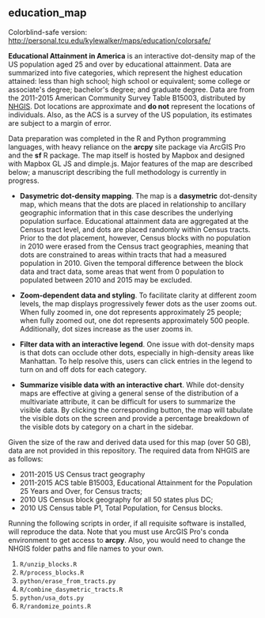 ## education_map

Colorblind-safe version: http://personal.tcu.edu/kylewalker/maps/education/colorsafe/

__Educational Attainment in America__ is an interactive dot-density map of the US population aged 25 and over by educational attainment.  Data are summarized into five categories, which represent the highest education attained: less than high school; high school or equivalent; some college or associate's degree; bachelor's degree; and graduate degree.  Data are from the 2011-2015 American Community Survey Table B15003, distributed by [NHGIS](http://www.nhgis.org).  Dot locations are approximate and __do not__ represent the locations of individuals.  Also, as the ACS is a survey of the US population, its estimates are subject to a margin of error.  

Data preparation was completed in the R and Python programming languages, with heavy reliance on the __arcpy__ site package via ArcGIS Pro and the __sf__ R package.  The map itself is hosted by Mapbox and designed with Mapbox GL JS and dimple.js.  Major features of the map are described below; a manuscript describing the full methodology is currently in progress.    

* __Dasymetric dot-density mapping__.  The map is a __dasymetric__ dot-density map, which means that the dots are placed in relationship to ancillary geographic information that in this case describes the underlying population surface.  Educational attainment data are aggregated at the Census tract level, and dots are placed randomly within Census tracts.  Prior to the dot placement, however, Census blocks with no population in 2010 were erased from the Census tract geographies, meaning that dots are constrained to areas within tracts that had a measured population in 2010.  Given the temporal difference between the block data and tract data, some areas that went from 0 population to populated between 2010 and 2015 may be excluded.    

* __Zoom-dependent data and styling__.  To facilitate clarity at different zoom levels, the map displays progressively fewer dots as the user zooms out.  When fully zoomed in, one dot represents approximately 25 people; when fully zoomed out, one dot represents approximately 500 people.  Additionally, dot sizes increase as the user zooms in.  

* __Filter data with an interactive legend__. One issue with dot-density maps is that dots can occlude other dots, especially in high-density areas like Manhattan.  To help resolve this, users can click entries in the legend to turn on and off dots for each category.  

* __Summarize visible data with an interactive chart__.  While dot-density maps are effective at giving a general sense of the distribution of a multivariate attribute, it can be difficult for users to summarize the visible data.  By clicking the corresponding button, the map will tabulate the visible dots on the screen and provide a percentage breakdown of the visible dots by category on a chart in the sidebar.  

Given the size of the raw and derived data used for this map (over 50 GB), data are not provided in this repository.  The required data from NHGIS are as follows: 

* 2011-2015 US Census tract geography
* 2011-2015 ACS table B15003, Educational Attainment for the Population 25 Years and Over, for Census tracts; 
* 2010 US Census block geography for all 50 states plus DC; 
* 2010 US Census table P1, Total Population, for Census blocks.  

Running the following scripts in order, if all requisite software is installed, will reproduce the data.  Note that you must use ArcGIS Pro's conda environment to get access to __arcpy__.  Also, you would need to change the NHGIS folder paths and file names to your own.  

1. `R/unzip_blocks.R`
2. `R/process_blocks.R`
3. `python/erase_from_tracts.py`
4. `R/combine_dasymetric_tracts.R`
5. `python/usa_dots.py`
6. `R/randomize_points.R`


